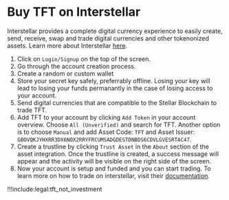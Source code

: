 # Buy TFT on Interstellar  

Interstellar provides a complete digital currency experience to easily create, send, receive, swap and trade digital currencies and other tokenonized assets. Learn more about Interstellar [here](https://interstellar.exchange).

1. Click on `Login/Signup` on the top of the screen.
2. Go through the account creation process.
3. Create a random or custom wallet 
4. Store your secret key safely, preferrably offline. Losing your key will lead to losing your funds permanantly in the case of losing access to your account.
5. Send digital currencies that are compatible to the Stellar Blockchain to trade TFT.
6. Add TFT to your account by clicking `Add Token` in your account overview. Choose `All (Unverified)` and search for TFT. Another option is to choose `Manual` and add Asset Code: `TFT` and Asset Issuer: `GBOVQKJYHXRR3DX6NOX2RRYFRCUMSADGDESTDNBDS6CDVLGVESRTAC47`.
7. Create a trustline by clicking `Trust Asset` in the `About` section of the asset integration. Once the trustline is created, a success message will appear and the activity will be visible on the right side of the screen.
8. Now your account is setup and funded and you can start trading. To learn more on how to trade on interstellar, visit their [documentation](https://interstellar.exchange/docs/). 

!!!include:legal:tft_not_investment